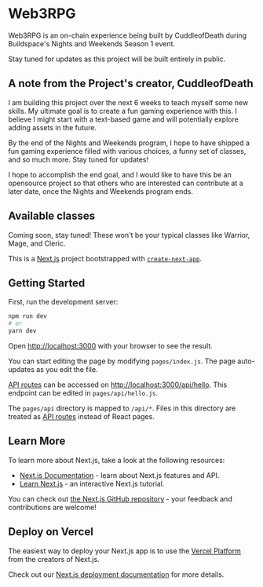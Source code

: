 # Web3RPG

Web3RPG is an on-chain experience being built by CuddleofDeath during Buildspace's Nights and Weekends Season 1 event.

Stay tuned for updates as this project will be built entirely in public.

## A note from the Project's creator, CuddleofDeath

I am building this project over the next 6 weeks to teach myself some new skills. My ultimate goal is to create a fun gaming experience with this. I believe I might start with a text-based game and will potentially explore adding assets in the future.

By the end of the Nights and Weekends program, I hope to have shipped a fun gaming experience filled with various choices, a funny set of classes, and so much more. Stay tuned for updates!

I hope to accomplish the end goal, and I would like to have this be an opensource project so that others who are interested can contribute at a later date, once the Nights and Weekends program ends.

## Available classes

Coming soon, stay tuned! These won't be your typical classes like Warrior, Mage, and Cleric.

This is a [Next.js](https://nextjs.org/) project bootstrapped with [`create-next-app`](https://github.com/vercel/next.js/tree/canary/packages/create-next-app).

## Getting Started

First, run the development server:

```bash
npm run dev
# or
yarn dev
```

Open [http://localhost:3000](http://localhost:3000) with your browser to see the result.

You can start editing the page by modifying `pages/index.js`. The page auto-updates as you edit the file.

[API routes](https://nextjs.org/docs/api-routes/introduction) can be accessed on [http://localhost:3000/api/hello](http://localhost:3000/api/hello). This endpoint can be edited in `pages/api/hello.js`.

The `pages/api` directory is mapped to `/api/*`. Files in this directory are treated as [API routes](https://nextjs.org/docs/api-routes/introduction) instead of React pages.

## Learn More

To learn more about Next.js, take a look at the following resources:

- [Next.js Documentation](https://nextjs.org/docs) - learn about Next.js features and API.
- [Learn Next.js](https://nextjs.org/learn) - an interactive Next.js tutorial.

You can check out [the Next.js GitHub repository](https://github.com/vercel/next.js/) - your feedback and contributions are welcome!

## Deploy on Vercel

The easiest way to deploy your Next.js app is to use the [Vercel Platform](https://vercel.com/new?utm_medium=default-template&filter=next.js&utm_source=create-next-app&utm_campaign=create-next-app-readme) from the creators of Next.js.

Check out our [Next.js deployment documentation](https://nextjs.org/docs/deployment) for more details.
